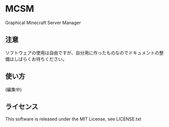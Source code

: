 # MCSM
Graphical Minecraft Server Manager

## 注意
ソフトウェアの使用は自由ですが、自分用に作ったものなのでドキュメントの整備はしばらくお待ちください。

## 使い方
(編集中)

## ライセンス
This software is released under the MIT License, see LICENSE.txt